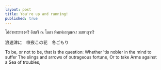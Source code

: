 ```yaml
---
layout: post
title: You're up and running!
published: true
---
```

โอ้อ่าพระทรงศรี อิสตรี ณ โลกา พิศเพ่งสกุณณา มสยาสุวารี

浪速津に　咲夜この花　冬ごもり

To be, or not to be, that is the question:
Whether 'tis nobler in the mind to suffer
The slings and arrows of outrageous fortune,
Or to take Arms against a Sea of troubles,
